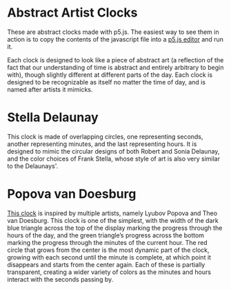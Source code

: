 # Abstract Artist Clocks

These are abstract clocks made with p5.js. The easiest way to see them in action is to copy the contents of the javascript file  into a [p5.js editor](http://editor.p5js.org) and run it.

Each clock is designed to look like a piece of abstract art (a reflection of the fact that our understanding of time is abstract and entirely arbitrary to begin with), though slightly different at different parts of the day. Each clock is designed to be recognizable as itself no matter the time of day, and is named after artists it mimicks. 

# Stella Delaunay
This clock is made of overlapping circles, one representing seconds, another representing minutes, and the last representing hours. It is designed to mimic the circular designs of both Robert and Sonia Delaunay, and the color choices of Frank Stella, whose style of art is also very similar to the Delaunays'. 

# Popova van Doesburg
[This clock](https://editor.p5js.org/brdust/full/pUMjqilLQ) is inspired by multiple artists, namely Lyubov Popova and Theo van Doesburg. This clock is one of the simplest, with the width of the dark blue triangle across the top of the display marking the progress through the hours of the day, and the green triangle’s progress across the bottom marking the progress through the minutes of the current hour. The red circle that grows from the center is the most dynamic part of the clock, growing with each second until the minute is complete, at which point it disappears and starts from the center again. Each of these is partially transparent, creating a wider variety of colors as the minutes and hours interact with the seconds passing by.

